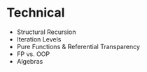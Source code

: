 # Technical
- Structural Recursion
- Iteration Levels
- Pure Functions & Referential Transparency
- FP vs. OOP
- Algebras
